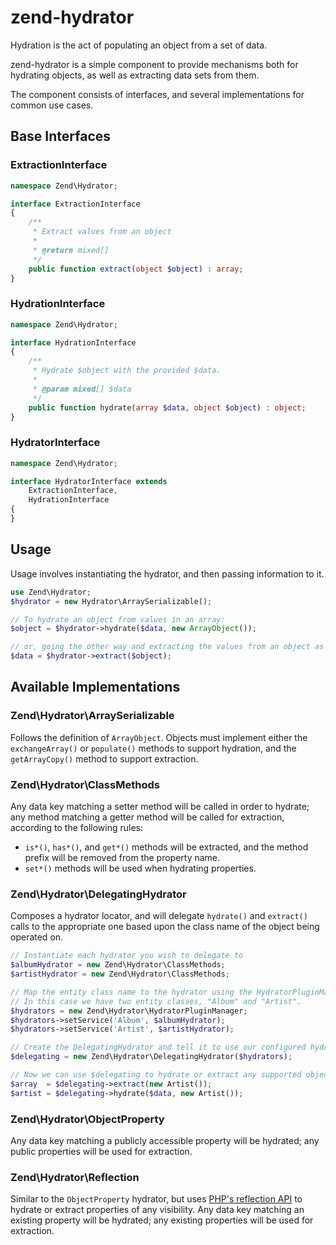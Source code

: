 # zend-hydrator

Hydration is the act of populating an object from a set of data.

zend-hydrator is a simple component to provide mechanisms both for hydrating
objects, as well as extracting data sets from them.

The component consists of interfaces, and several implementations for common use cases.

## Base Interfaces

### ExtractionInterface

```php
namespace Zend\Hydrator;

interface ExtractionInterface
{
    /**
     * Extract values from an object
     *
     * @return mixed[]
     */
    public function extract(object $object) : array;
}
```

### HydrationInterface

```php
namespace Zend\Hydrator;

interface HydrationInterface
{
    /**
     * Hydrate $object with the provided $data.
     *
     * @param mixed[] $data
     */
    public function hydrate(array $data, object $object) : object;
}
```

### HydratorInterface

```php
namespace Zend\Hydrator;

interface HydratorInterface extends
    ExtractionInterface,
    HydrationInterface
{
}
```

## Usage

Usage involves instantiating the hydrator, and then passing information to it.

```php
use Zend\Hydrator;
$hydrator = new Hydrator\ArraySerializable();

// To hydrate an object from values in an array:
$object = $hydrator->hydrate($data, new ArrayObject());

// or, going the other way and extracting the values from an object as an array:
$data = $hydrator->extract($object);
```

## Available Implementations

### Zend\\Hydrator\\ArraySerializable

Follows the definition of `ArrayObject`. Objects must implement either the `exchangeArray()` or
`populate()` methods to support hydration, and the `getArrayCopy()` method to support extraction.

### Zend\\Hydrator\\ClassMethods

Any data key matching a setter method will be called in order to hydrate; any method matching a
getter method will be called for extraction, according to the following rules:

- `is*()`, `has*()`, and `get*()` methods will be extracted, and the method
  prefix will be removed from the property name.
- `set*()` methods will be used when hydrating properties.

### Zend\\Hydrator\\DelegatingHydrator

Composes a hydrator locator, and will delegate `hydrate()` and `extract()` calls
to the appropriate one based upon the class name of the object being operated
on.

```php
// Instantiate each hydrator you wish to delegate to
$albumHydrator = new Zend\Hydrator\ClassMethods;
$artistHydrator = new Zend\Hydrator\ClassMethods;

// Map the entity class name to the hydrator using the HydratorPluginManager.
// In this case we have two entity classes, "Album" and "Artist".
$hydrators = new Zend\Hydrator\HydratorPluginManager;
$hydrators->setService('Album', $albumHydrator);
$hydrators->setService('Artist', $artistHydrator);

// Create the DelegatingHydrator and tell it to use our configured hydrator locator
$delegating = new Zend\Hydrator\DelegatingHydrator($hydrators);

// Now we can use $delegating to hydrate or extract any supported object
$array  = $delegating->extract(new Artist());
$artist = $delegating->hydrate($data, new Artist());
```

### Zend\\Hydrator\\ObjectProperty

Any data key matching a publicly accessible property will be hydrated; any public properties
will be used for extraction.

### Zend\\Hydrator\\Reflection

Similar to the `ObjectProperty` hydrator, but uses [PHP's reflection API](http://php.net/manual/en/intro.reflection.php)
to hydrate or extract properties of any visibility. Any data key matching an
existing property will be hydrated; any existing properties will be used for
extraction.
